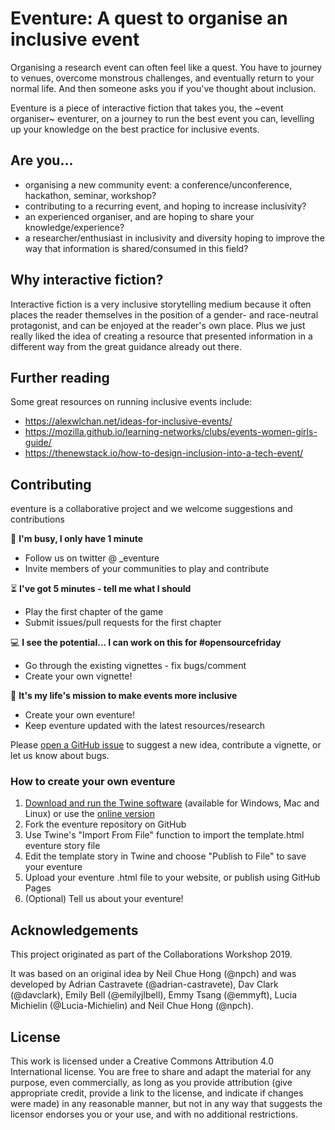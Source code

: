 # Eventure: A quest to organise an inclusive event

Organising a research event can often feel like a quest. You have to journey to venues, overcome monstrous challenges, and eventually return to your normal life. And then someone asks you if you've thought about inclusion.

Eventure is a piece of interactive fiction that takes you, the ~event organiser~ eventurer, on a journey to run the best event you can, levelling up your knowledge on the best practice for inclusive events.

## Are you...
 
- organising a new community event: a conference/unconference, hackathon, seminar, workshop?
- contributing to a recurring event, and hoping to increase inclusivity?
- an experienced organiser, and are hoping to share your knowledge/experience?
- a researcher/enthusiast in inclusivity and diversity hoping to improve the way that information is shared/consumed in this field?

## Why interactive fiction?

Interactive fiction is a very inclusive storytelling medium because it often places the reader themselves in the position of a gender- and race-neutral protagonist, and can be enjoyed at the reader's own place. Plus we just really liked the idea of creating a resource that presented information in a different way from the great guidance already out there.

## Further reading

Some great resources on running inclusive events include:
- https://alexwlchan.net/ideas-for-inclusive-events/
- https://mozilla.github.io/learning-networks/clubs/events-women-girls-guide/
- https://thenewstack.io/how-to-design-inclusion-into-a-tech-event/

## Contributing

eventure is a collaborative project and we welcome suggestions and contributions

:running: **I'm busy, I only have 1 minute**
- Follow us on twitter @ _eventure
- Invite members of your communities to play and contribute

:hourglass_flowing_sand: **I've got 5 minutes - tell me what I should**
- Play the first chapter of the game
- Submit issues/pull requests for the first chapter

:computer: **I see the potential... I can work on this for #opensourcefriday**
- Go through the existing vignettes - fix bugs/comment
- Create your own vignette!

:tada: **It's my life's mission to make events more inclusive**
- Create your own eventure!
- Keep eventure updated with the latest resources/research

Please [open a GitHub issue](https://github.com/softwaresaved/eventure/issues) to suggest a new idea, contribute a vignette, or let us know about bugs.

### How to create your own eventure

1. [Download and run the Twine software](https://twinery.org/) (available for Windows, Mac and Linux) or use the [online version](https://twinery.org/2)
2. Fork the eventure repository on GitHub
3. Use Twine's "Import From File" function to import the template.html eventure story file
4. Edit the template story in Twine and choose "Publish to File" to save your eventure
5. Upload your eventure .html file to your website, or publish using GitHub Pages
6. (Optional) Tell us about your eventure! 

## Acknowledgements

This project originated as part of the Collaborations Workshop 2019.

It was based on an original idea by Neil Chue Hong (@npch) and was developed by Adrian Castravete (@adrian-castravete), Dav Clark (@davclark), Emily Bell (@emilyjlbell), Emmy Tsang (@emmyft), Lucia Michielin (@Lucia-Michielin) and Neil Chue Hong (@npch).


## License

This work is licensed under a Creative Commons Attribution 4.0 International license. You are free to share and adapt the material for any purpose, even commercially, as long as you provide attribution (give appropriate credit, provide a link to the license, and indicate if changes were made) in any reasonable manner, but not in any way that suggests the licensor endorses you or your use, and with no additional restrictions.
